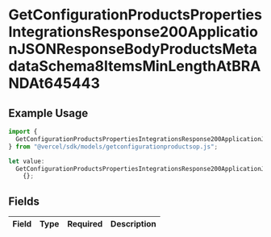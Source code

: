 # GetConfigurationProductsPropertiesIntegrationsResponse200ApplicationJSONResponseBodyProductsMetadataSchema8ItemsMinLengthAtBRANDAt645443

## Example Usage

```typescript
import {
  GetConfigurationProductsPropertiesIntegrationsResponse200ApplicationJSONResponseBodyProductsMetadataSchema8ItemsMinLengthAtBRANDAt645443,
} from "@vercel/sdk/models/getconfigurationproductsop.js";

let value:
  GetConfigurationProductsPropertiesIntegrationsResponse200ApplicationJSONResponseBodyProductsMetadataSchema8ItemsMinLengthAtBRANDAt645443 =
    {};
```

## Fields

| Field       | Type        | Required    | Description |
| ----------- | ----------- | ----------- | ----------- |